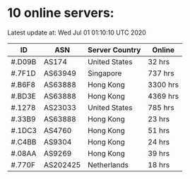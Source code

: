 # 10 online servers:

Latest update at: Wed Jul 01 01:10:10 UTC 2020

| ID | ASN | Server Country | Online |
| -- | --- | -------------- | ------ |
| #.D09B | AS174 | United States | 32 hrs |
| #.7F1D | AS63949 | Singapore | 737 hrs |
| #.B6F8 | AS63888 | Hong Kong | 3300 hrs |
| #.BD3E | AS63888 | Hong Kong | 4369 hrs |
| #.1278 | AS23033 | United States | 785 hrs |
| #.33B9 | AS63888 | Hong Kong | 23 hrs |
| #.1DC3 | AS4760 | Hong Kong | 51 hrs |
| #.C4BB | AS9304 | Hong Kong | 24 hrs |
| #.08AA | AS9269 | Hong Kong | 39 hrs |
| #.770F | AS202425 | Netherlands | 18 hrs |

